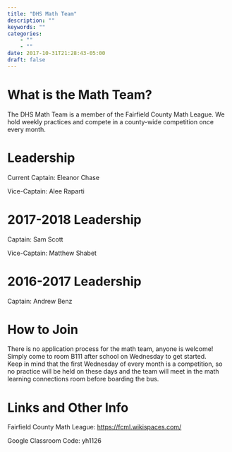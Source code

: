```yaml
---
title: "DHS Math Team"
description: ""
keywords: ""
categories: 
    - ""
    - ""
date: 2017-10-31T21:28:43-05:00
draft: false
---
```


# What is the Math Team?

The DHS Math Team is a member of the Fairfield County Math League.  We hold weekly practices and compete in a county-wide competition 
once every month.  

# Leadership

Current Captain: Eleanor Chase

Vice-Captain: Alee Raparti

# 2017-2018 Leadership

Captain: Sam Scott

Vice-Captain: Matthew Shabet

# 2016-2017 Leadership

Captain: Andrew Benz

# How to Join

There is no application process for the math team, anyone is welcome!  Simply come to room B111 after school on Wednesday to get started.  
Keep in mind that the first Wednesday of every month is a competition, so no practice will be held on these days and the team will meet in the math learning connections room before boarding the bus.

# Links and Other Info

Fairfield County Math League: https://fcml.wikispaces.com/

Google Classroom Code: yh1126
